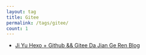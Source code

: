 ```yaml
---
layout: tag
title: Gitee
permalink: /tags/gitee/
count: 1
---
```


- [Ji Yu Hexo + Github && Gitee Da Jian Ge Ren  Blog](https://leungll.site/2020/04/02/hexo-github-gitee-permalink/)
